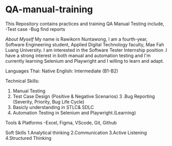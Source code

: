 # QA-manual-training
This Repository contains practices and training QA Manual Testing include, 
-Test case
-Bug find reports



*About Myself*
My name is Rawikorn Nuntawong, I am a fourth-year, Software Engineering student, Applied Digital Technology faculty, Mae Fah Luang University. I am interested in the Software Tester Internship position .I have a strong interest in both manual and automation testing and I'm currently learning Selenium and Playwright and I willing to learn and adapt.

Languages
Thai: Native
English: Intermediate (B1-B2)

Technical Skills:
1. Manual Testing
2. Test Case Design (Positive & Negative Scenarios)
3 .Bug Reporting (Severity, Priority, Bug Life Cycle)
4. Basicly understanding in STLC& SDLC
5. Automation Testing in Selenium and Playwright.(Learning)

Tools & Platforms
-Excel, Figma, VScode, Git, Github

Soft Skills
1.Analytical thinking
2.Communication
3.Active Listening
4.Structured Thinking
